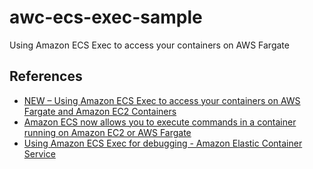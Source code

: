 # awc-ecs-exec-sample
Using Amazon ECS Exec to access your containers on AWS Fargate

## References
- [NEW – Using Amazon ECS Exec to access your containers on AWS Fargate and Amazon EC2 Containers](https://aws.amazon.com/jp/blogs/containers/new-using-amazon-ecs-exec-access-your-containers-fargate-ec2/)
- [Amazon ECS now allows you to execute commands in a container running on Amazon EC2 or AWS Fargate](https://aws.amazon.com/jp/about-aws/whats-new/2021/03/amazon-ecs-now-allows-you-to-execute-commands-in-a-container-running-on-amazon-ec2-or-aws-fargate/)
- [Using Amazon ECS Exec for debugging - Amazon Elastic Container Service](https://docs.aws.amazon.com/AmazonECS/latest/developerguide/ecs-exec.html)

